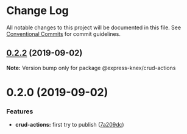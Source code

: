 # Change Log

All notable changes to this project will be documented in this file.
See [Conventional Commits](https://conventionalcommits.org) for commit guidelines.

## [0.2.2](https://github.com/express-knex/express-knex/tree/master/packages/crud-actions/compare/@express-knex/crud-actions@0.2.0...@express-knex/crud-actions@0.2.2) (2019-09-02)

**Note:** Version bump only for package @express-knex/crud-actions





# 0.2.0 (2019-09-02)


### Features

* **crud-actions:** first try to publish ([7a209dc](https://github.com/express-knex/express-knex/tree/master/packages/crud-actions/commit/7a209dc))

